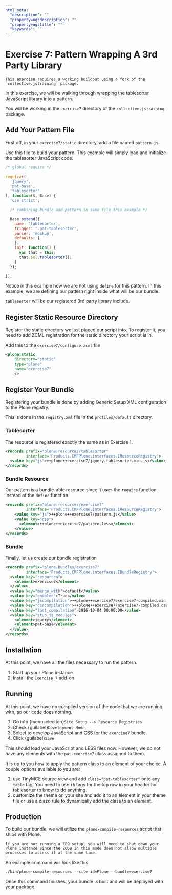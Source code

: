 ```yaml
---
html_meta:
  "description": ""
  "property=og:description": ""
  "property=og:title": ""
  "keywords": ""
---
```


# Exercise 7: Pattern Wrapping A 3rd Party Library

```{warning}
This exercise requires a working buildout using a fork of the `collective.jstraining` package.
```

In this exercise, we will be walking through wrapping the tablesorter JavaScript library into a pattern.

You will be working in the `exercise7` directory of the `collective.jstraining` package.

## Add Your Pattern File

First off, in your `exercise7/static` directory, add a file named `pattern.js`.

Use this file to build your pattern.
This example will simply load and initialize the tablesorter JavaScript code.

```javascript
/* global require */

require([
  'jquery',
  'pat-base',
  'tablesorter'
], function($, Base) {
  'use strict';

  /* combining bundle and pattern in same file this example */

  Base.extend({
    name: 'tablesorter',
    trigger: '.pat-tablesorter',
    parser: 'mockup',
    defaults: {
    },
    init: function() {
      var that = this;
      that.$el.tablesorter();
    }
  });

});
```

Notice in this example how we are not using `define` for this pattern.
In this example, we are defining our pattern right inside what will be our bundle.

`tablesorter` will be our registered 3rd party library include.

## Register Static Resource Directory

Register the static directory we just placed our script into.
To register it, you need to add ZCML registration for the static directory your script is in.

Add this to the `exercise7/configure.zcml` file

```xml
<plone:static
    directory="static"
    type="plone"
    name="exercise7"
    />
```

## Register Your Bundle

Registering your bundle is done by adding Generic Setup XML configuration to the Plone registry.

This is done in the `registry.xml` file in the `profiles/default` directory.

### Tablesorter

The resource is registered exactly the same as in Exercise 1.

```xml
<records prefix="plone.resources/tablesorter"
         interface='Products.CMFPlone.interfaces.IResourceRegistry'>
  <value key="js">++plone++exercise7/jquery.tablesorter.min.js</value>
</records>
```

### Bundle Resource

Our pattern is a bundle-able resource since it uses the `require` function instead of the `define` function.

```xml
<records prefix="plone.resources/exercise7"
         interface='Products.CMFPlone.interfaces.IResourceRegistry'>
    <value key="js">++plone++exercise7/pattern.js</value>
    <value key="css">
      <element>++plone++exercise7/pattern.less</element>
    </value>
</records>
```

### Bundle

Finally, let us create our bundle registration

```xml
<records prefix="plone.bundles/exercise7"
         interface='Products.CMFPlone.interfaces.IBundleRegistry'>
  <value key="resources">
    <element>exercise7</element>
  </value>
  <value key="merge_with">default</value>
  <value key="enabled">True</value>
  <value key="jscompilation">++plone++exercise7/exercise7-compiled.min.js</value>
  <value key="csscompilation">++plone++exercise7/exercise7-compiled.css</value>
  <value key="last_compilation">2016-10-04 00:00:00</value>
  <value key="stub_js_modules">
    <element>jquery</element>
    <element>pat-base</element>
  </value>
</records>
```

## Installation

At this point, we have all the files necessary to run the pattern.

1. Start up your Plone instance
2. Install the `Exercise 7` add-on

## Running

At this point, we have no compiled version of the code that we are running with, so our code does nothing.

1. Go into {menuselection}`Site Setup --> Resource Registries`
2. Check {guilabel}`Development Mode`
3. Select to develop JavaScript and CSS for the `exercise7` bundle
4. Click {guilabel}`Save`

This should load your JavaScript and LESS files now.
However, we do not have any elements with the `pat-exercise7` class assigned to them.

It is up to you how to apply the pattern class to an element of your choice.
A couple options available to you are:

1. use TinyMCE source view and add `class="pat-tablesorter"` onto any `table` tag.
   You need to use `th` tags for the top row in your header for tablesorter to know to do anything.
2. customize the theme on your site and add it to an element in your theme file or use a diazo rule to dynamically add the class to an element.

## Production

To build our bundle, we will utilize the `plone-compile-resources` script that ships with Plone.

```{warning}
If you are not running a ZEO setup, you will need to shut down your Plone instance since the ZODB in this mode does not allow multiple processes to access it at the same time.
```

An example command will look like this

```shell
./bin/plone-compile-resources --site-id=Plone --bundle=exercise7
```

Once this command finishes, your bundle is built and will be deployed with your package.
